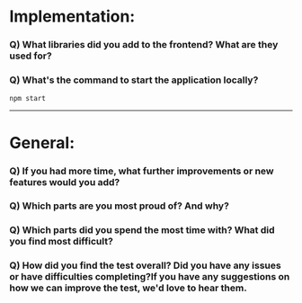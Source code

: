 # Implementation:

### Q) What libraries did you add to the frontend? What are they used for?

### Q) What's the command to start the application locally?

`npm start`

---

# General:

### Q) If you had more time, what further improvements or new features would you add?

### Q) Which parts are you most proud of? And why?

### Q) Which parts did you spend the most time with? What did you find most difficult?

### Q) How did you find the test overall? Did you have any issues or have difficulties completing?If you have any suggestions on how we can improve the test, we'd love to hear them.